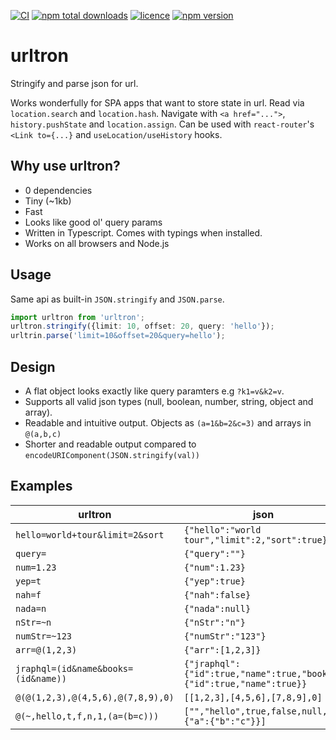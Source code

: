 [![CI](https://github.com/nojvek/urltron/actions/workflows/ci.yml/badge.svg?branch=main)](https://github.com/nojvek/urltron/actions/workflows/ci.yml)
[![npm total downloads](https://img.shields.io/npm/dt/urltron.svg?maxAge=2592000)](https://www.npmjs.com/package/urltron)
[![licence](https://img.shields.io/npm/l/urltron.svg?maxAge=2592000)](https://github.com/nojvek/urltron)
[![npm version](https://img.shields.io/npm/v/urltron.svg)](https://www.npmjs.com/package/urltron)

# urltron

Stringify and parse json for url.

Works wonderfully for SPA apps that want to store state in url. Read via `location.search` and `location.hash`. Navigate with `<a href="...">`, `history.pushState` and `location.assign`. Can be used with `react-router`'s `<Link to={...}` and `useLocation/useHistory` hooks.

## Why use urltron?

- 0 dependencies
- Tiny (~1kb)
- Fast
- Looks like good ol' query params
- Written in Typescript. Comes with typings when installed.
- Works on all browsers and Node.js

## Usage

Same api as built-in `JSON.stringify` and `JSON.parse`.

```ts
import urltron from 'urltron';
urltron.stringify({limit: 10, offset: 20, query: 'hello'});
urltrin.parse('limit=10&offset=20&query=hello');
```

## Design

- A flat object looks exactly like query paramters e.g `?k1=v&k2=v`.
- Supports all valid json types (null, boolean, number, string, object and array).
- Readable and intuitive output. Objects as `(a=1&b=2&c=3)` and arrays in `@(a,b,c)`
- Shorter and readable output compared to `encodeURIComponent(JSON.stringify(val))`

## Examples

| urltron                             | json                                                                 |
| ----------------------------------- | -------------------------------------------------------------------- |
| `hello=world+tour&limit=2&sort`     | `{"hello":"world tour","limit":2,"sort":true}`                       |
| `query=`                            | `{"query":""}`                                                       |
| `num=1.23`                          | `{"num":1.23}`                                                       |
| `yep=t`                             | `{"yep":true}`                                                       |
| `nah=f`                             | `{"nah":false}`                                                      |
| `nada=n`                            | `{"nada":null}`                                                      |
| `nStr=~n`                           | `{"nStr":"n"}`                                                       |
| `numStr=~123`                       | `{"numStr":"123"}`                                                   |
| `arr=@(1,2,3)`                      | `{"arr":[1,2,3]}`                                                    |
| `jraphql=(id&name&books=(id&name))` | `{"jraphql":{"id":true,"name":true,"books":{"id":true,"name":true}}` |
| `@(@(1,2,3),@(4,5,6),@(7,8,9),0)`   | `[[1,2,3],[4,5,6],[7,8,9],0]`                                        |
| `@(~,hello,t,f,n,1,(a=(b=c)))`      | `["","hello",true,false,null,1,{"a":{"b":"c"}}]`                     |
